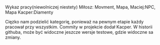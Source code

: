 Wykaz pracy(niewolniczej niestety)
Miłosz: Movment, Mapa, 
Maciej:NPC, Mapa
Kacper:Diamenty

Cięzko nam podzielić kategorię, ponieważ na pewnym etapie każdy pracował przy wszystkim.
Commity w projekcie dodał Kacper. W historii githuba, może być widoczne jeszcze wersje testowe, gdzie widoczne sa zmiany.
